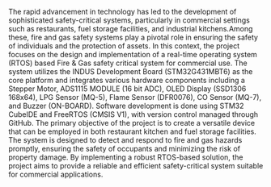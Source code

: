The rapid advancement in technology has led to the development of sophisticated safety-critical
systems, particularly in commercial settings such as restaurants, fuel storage facilities, and industrial 
kitchens.Among these, fire and gas safety systems play a pivotal role in ensuring the safety of
individuals and the protection of assets. In this context, the project focuses on the design and
implementation of a real-time operating system (RTOS) based Fire & Gas safety critical system for
commercial use.
The system utilizes the INDUS Development Board (STM32G431MBT6) as the core platform and
integrates  various  hardware  components  including  a  Stepper  Motor, ADS1115  MODULE  (16 bit ADC), 
OLED Display (SSD1306 168x64), LPG Sensor (MQ-5), Flame Sensor (DFR0076), CO
Sensor (MQ-7), and Buzzer (ON-BOARD). Software development is done using STM32 CubeIDE
and FreeRTOS (CMSIS V1), with version control managed through GitHub.
The primary objective of the project is to create a versatile device that can be employed in both
restaurant kitchen and fuel storage facilities. The system is designed to detect and respond to fire and
gas hazards promptly, ensuring the safety of occupants and minimizing the risk of property damage.
By implementing a robust RTOS-based solution, the project aims to provide a reliable and efficient
safety-critical system suitable for commercial applications.
